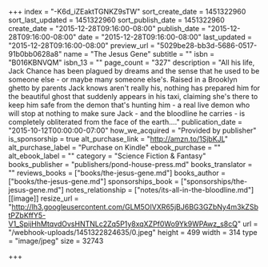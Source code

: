 +++
index = "-K6d_iZEaktTGNKZ9sTW"
sort_create_date = 1451322960
sort_last_updated = 1451322960
sort_publish_date = 1451322960
create_date = "2015-12-28T09:16:00-08:00"
publish_date = "2015-12-28T09:16:00-08:00"
date = "2015-12-28T09:16:00-08:00"
last_updated = "2015-12-28T09:16:00-08:00"
preview_url = "5029be28-bb3d-5686-0517-91b0bb0628a8"
name = "The Jesus Gene"
subtitle = ""
isbn = "B016KBNVQM"
isbn_13 = ""
page_count = "327"
description = "All his life, Jack Chance has been plagued by dreams and the sense that he used to be someone else - or maybe many someone else's. Raised in a Brooklyn ghetto by parents Jack knows aren't really his, nothing has prepared him for the beautiful ghost that suddenly appears in his taxi, claiming she's there to keep him safe from the demon that's hunting him - a real live demon who will stop at nothing to make sure Jack - and the bloodline he carries - is completely obliterated from the face of the earth...."
publication_date = "2015-10-12T00:00:00-07:00"
how_we_acquired = "Provided by publisher"
is_sponsorship = true
alt_purchase_link = "http://amzn.to/1SjbKJL"
alt_purchase_label = "Purchase on Kindle"
ebook_purchase = ""
alt_ebook_label = ""
category = "Science Fiction & Fantasy"
books_publisher = "publishers/pond-house-press.md"
books_translator = ""
reviews_books = ["books/the-jesus-gene.md"]
books_author = ["books/the-jesus-gene.md"]
sponsorships_book = ["sponsorships/the-jesus-gene.md"]
notes_relationship = ["notes/its-all-in-the-bloodline.md"]
[[image]]
resize_url = "http://lh3.googleusercontent.com/GLM5OIVXR65jBJ6BG3GZbNy4m3kZSbtPZbKffY5-V1_SpijHhMtqvdOvsHNTNLc2Zq5P1y8xqXZPf0Wo9Yk9WPAwz_s8cQ"
url = "/webhook-uploads/1451322824635/0.jpeg"
height = 499
width = 314
type = "image/jpeg"
size = 32743

+++
